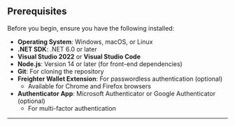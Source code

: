 ## Prerequisites

Before you begin, ensure you have the following installed:

- **Operating System**: Windows, macOS, or Linux
- **.NET SDK**: .NET 6.0 or later
- **Visual Studio 2022** or **Visual Studio Code**
- **Node.js**: Version 14 or later (for front-end dependencies)
- **Git**: For cloning the repository
- **Freighter Wallet Extension**: For passwordless authentication (optional)
    - Available for Chrome and Firefox browsers
- **Authenticator App**: Microsoft Authenticator or Google Authenticator (optional)
    - For multi-factor authentication

---

